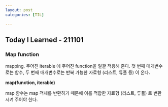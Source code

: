 ```yaml
---
layout: post
categories: [TIL]

---
```


## Today I Learned - 211101

### Map function

mapping. 주어진 iterable 에 주어진 function을 일괄 적용해 준다. 첫 번째 매개변수로는 함수, 두 번째 매개변수로는 반복 가능한 자료형 (리스트, 튜플 등) 이 온다. 

**map(function, iterable)**

map 함수는 map 객체를 반환하기 때문에 이를 적합한 자료형 (리스트, 튜플) 로 변환시켜 주어야 한다.